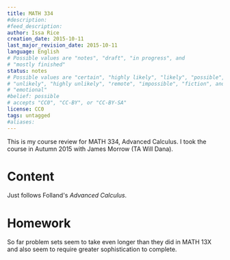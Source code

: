```yaml
---
title: MATH 334
#description: 
#feed_description: 
author: Issa Rice
creation_date: 2015-10-11
last_major_revision_date: 2015-10-11
language: English
# Possible values are "notes", "draft", "in progress", and
# "mostly finished"
status: notes
# Possible values are "certain", "highly likely", "likely", "possible",
# "unlikely", "highly unlikely", "remote", "impossible", "fiction", and
# "emotional"
#belief: possible
# accepts "CC0", "CC-BY", or "CC-BY-SA"
license: CC0
tags: untagged
#aliases: 
---
```


This is my course review for MATH 334, Advanced Calculus.
I took the course in Autumn 2015 with James Morrow (TA Will Dana).

# Content

Just follows Folland's *Advanced Calculus*.

# Homework

So far problem sets seem to take even longer than they did in MATH 13X and also seem to require greater sophistication to complete.
